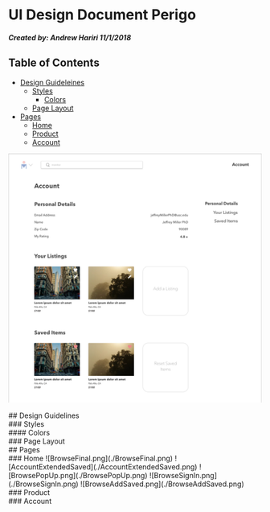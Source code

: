 # UI Design Document Perigo
##### Created by: Andrew Hariri 11/1/2018


## Table of Contents
-   [Design Guideleines](#dg)
    -   [Styles](#styles)
        -   [Colors](#colors)
    -   [Page Layout](#flexbox)
-   [Pages](#pages)
    -   [Home](#home)
    -   [Product](#product)
    -   [Account](#account)

![AccountExtendedSaved](./AccountExtendedSaved.png)


<div id='dg'></div>
## Design Guidelines


<div id='styles'></div>
### Styles




<div id='colors' />
#### Colors




<div id='flexbox' />
### Page Layout


<div id='pages' />
## Pages


<div id='home' />
### Home
![BrowseFinal.png](./BrowseFinal.png)
![AccountExtendedSaved](./AccountExtendedSaved.png)
![BrowsePopUp.png](./BrowsePopUp.png)
![BrowseSignIn.png](./BrowseSignIn.png)
![BrowseAddSaved.png](./BrowseAddSaved.png)


<div id='product' />
### Product


<div id='account' />
### Account
